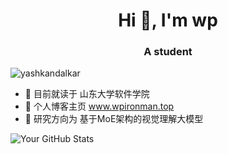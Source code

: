 <h1 align="center">Hi 👋, I'm wp</h1>
<h3 align="center">A student </h3>

<p align="left" justify="center"> <img src="https://komarev.com/ghpvc/?username=yashkandalkar&label=Profile%20views&color=0e75b6&style=flat-square" alt="yashkandalkar" /></p>

<p align="left">  </p>

- 🌱 目前就读于 山东大学软件学院
- 🌈 个人博客主页 www.wpironman.top
- 🔭 研究方向为 基于MoE架构的视觉理解大模型


![Your GitHub Stats](https://github-readme-stats.vercel.app/api/?username=wp-a&show_icons=true&theme=radical&count_private=true&hide=contribs)
